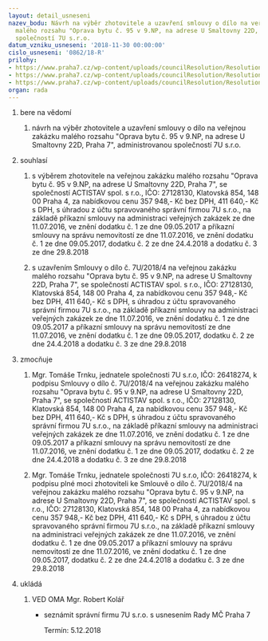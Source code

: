 ```yaml
---
layout: detail_usneseni
nazev_bodu: Návrh na výběr zhotovitele a uzavření smlouvy o dílo na veřejnou zakázku
  malého rozsahu "Oprava bytu č. 95 v 9.NP, na adrese U Smaltovny 22D, Praha 7", administrovanou
  společností 7U s.r.o.
datum_vzniku_usneseni: '2018-11-30 00:00:00'
cislo_usneseni: '0862/18-R'
prilohy:
- https://www.praha7.cz/wp-content/uploads/councilResolution/Resolutions/30403/export/01_VZMR7U201804~412728.docx
- https://www.praha7.cz/wp-content/uploads/councilResolution/Resolutions/30403/export/04_VZMR7U201804~412725.pdf
- https://www.praha7.cz/wp-content/uploads/councilResolution/Resolutions/30403/export/export~412836.pdf
organ: rada
---
```

<ol id="urzList" class="urzList_view"><li id="" class="urzClass1"><span name="1">bere na vědomí</span><ol id="" class="urzOlClass"><li style="text-align: left;" id="" class="urzClass2"><span><p>návrh na výběr zhotovitele a uzavření smlouvy o dílo na veřejnou zakázku malého rozsahu "Oprava bytu č. 95 v 9.NP, na adrese U Smaltovny 22D, Praha 7", administrovanou společností 7U s.r.o.</p></span></li></ol></li><li id="" class="urzClass1"><span name="26">souhlasí</span><ol class="urzOlClass"><li style="text-align: left;" id="" class="urzClass2"><span><p>s výběrem zhotovitele na veřejnou zakázku malého rozsahu "Oprava bytu č. 95 v 9.NP, na adrese U Smaltovny 22D, Praha 7", se společností ACTISTAV spol. s r.o., IČO: 27128130, Klatovská 854, 148 00 Praha 4, za nabídkovou cenu 357 948,- Kč bez DPH, 411 640,- Kč s DPH, s úhradou z účtu spravovaného správní firmou 7U s.r.o., na základě příkazní smlouvy na administraci veřejných zakázek ze dne 11.07.2016, ve znění dodatku č. 1 ze dne 09.05.2017 a příkazní smlouvy na správu nemovitostí ze dne 11.07.2016, ve znění dodatku č. 1 ze dne 09.05.2017, dodatku č. 2 ze dne 24.4.2018 a dodatku č. 3 ze dne 29.8.2018<br></p></span></li><li class="urzClass2" id="" style="text-align: left;"><span><p>s uzavřením Smlouvy o dílo č. 7U/2018/4 na veřejnou zakázku malého rozsahu "Oprava bytu č. 95 v 9.NP, na adrese U Smaltovny 22D, Praha 7", se společností ACTISTAV spol. s r.o., IČO: 27128130, Klatovská 854, 148 00 Praha 4, za nabídkovou cenu 357 948,- Kč bez DPH, 411 640,- Kč s DPH, s úhradou z účtu spravovaného správní firmou 7U s.r.o., na základě příkazní smlouvy na administraci veřejných zakázek ze dne 11.07.2016, ve znění dodatku č. 1 ze dne 09.05.2017 a příkazní smlouvy na správu nemovitostí ze dne 11.07.2016, ve znění dodatku č. 1 ze dne 09.05.2017, dodatku č. 2 ze dne 24.4.2018 a dodatku č. 3 ze dne 29.8.2018<br></p></span></li></ol></li><li class="urzClass1" id=""><span name="41">zmocňuje</span><ol class="urzOlClass decimal "><li class="urzClass2" id="" style="text-align: left;"><span><p>Mgr. Tomáše Trnku, jednatele společnosti 7U s.r.o, IČO: 26418274, k podpisu Smlouvy o dílo č. 7U/2018/4 na veřejnou zakázku malého rozsahu "Oprava bytu č. 95 v 9.NP, na adrese U Smaltovny 22D, Praha 7", se společností ACTISTAV spol. s r.o., IČO: 27128130, Klatovská 854, 148 00 Praha 4, za nabídkovou cenu 357 948,- Kč bez DPH, 411 640,- Kč s DPH, s úhradou z účtu spravovaného správní firmou 7U s.r.o., na základě příkazní smlouvy na administraci veřejných zakázek ze dne 11.07.2016, ve znění dodatku č. 1 ze dne 09.05.2017 a příkazní smlouvy na správu nemovitostí ze dne 11.07.2016, ve znění dodatku č. 1 ze dne 09.05.2017, dodatku č. 2 ze dne 24.4.2018 a dodatku č. 3 ze dne 29.8.2018<br></p></span></li><li class="urzClass2" id="" style="text-align: left;"><span><p>Mgr. Tomáše Trnku, jednatele společnosti 7U s.r.o, IČO: 26418274, k podpisu plné moci zhotoviteli ke Smlouvě o dílo č. 7U/2018/4 na veřejnou zakázku malého rozsahu "Oprava bytu č. 95 v 9.NP, na adrese U Smaltovny 22D, Praha 7", se společností ACTISTAV spol. s r.o., IČO: 27128130, Klatovská 854, 148 00 Praha 4, za nabídkovou cenu 357 948,- Kč bez DPH, 411 640,- Kč s DPH, s úhradou z účtu spravovaného správní firmou 7U s.r.o., na základě příkazní smlouvy na administraci veřejných zakázek ze dne 11.07.2016, ve znění dodatku č. 1 ze dne 09.05.2017 a příkazní smlouvy na správu nemovitostí ze dne 11.07.2016, ve znění dodatku č. 1 ze dne 09.05.2017, dodatku č. 2 ze dne 24.4.2018 a dodatku č. 3 ze dne 29.8.2018<br></p></span></li></ol></li><li class="urzClass1" id="urzUkoly"><span name="1">ukládá</span><ol class="urzOlClass"><li class="urzClass2"><span><p>VED OMA Mgr. Robert Kolář</p></span><ul class="urzUlClass"><li class="urzClass3"><span><p>seznámit správní firmu 7U s.r.o. s usnesením Rady MČ Praha 7</p></span><span class="urzUkolTermin">  Termín:&nbsp;5.12.2018</span></li></ul></li></ol></li></ol>